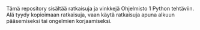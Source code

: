 Tämä repository sisältää ratkaisuja ja vinkkejä Ohjelmisto 1 Python tehtäviin.
Alä tyydy kopioimaan ratkaisuja, vaan käytä ratkaisuja apuna alkuun pääsemiseksi tai ongelmien korjaamiseksi.
